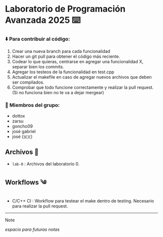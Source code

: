 #  Laboratorio de Programación Avanzada 2025 ⌨️

### ⬇️  Para contribuir al código:
1. Crear una nueva branch para cada funcionalidad
2. Hacer un git pull para obtener el código más reciente.
3. Codear lo que quieras, centrarse en agregar una funcionalidad X, separar bien los commits.
4. Agregar los testeos de la funcionalidad en test.cpp
5. Actualizar el makefile en caso de agregar nuevos archivos que deben ser compilados.
6. Comprobar que todo funcione correctamente y realizar la pull request. (Si no funciona bien no te va a dejar mergear)

### 👤 Miembros del grupo:
- dottox
- zarsu
- goncho09
- josé gabriel
- josé (🇲🇽)

Archivos 📁
--------------------------
- `lab-0` : Archivos del laboratorio 0.

Workflows ༄
--------------------------
- C/C++ CI : Workflow para testear el make dentro de testing. Necesario para realizar la pull request.

--------------------------
> [!NOTE]
> *espacio para futuras notas*
